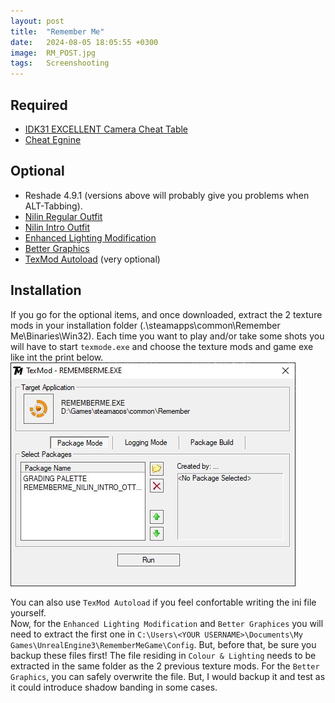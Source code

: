 ```yaml
---
layout: post
title:  "Remember Me"
date:   2024-08-05 18:05:55 +0300
image:  RM_POST.jpg
tags:   Screenshooting
---
```


## Required
* [IDK31 EXCELLENT Camera Cheat Table](https://steamcommunity.com/sharedfiles/filedetails/?id=662482735)
* [Cheat Egnine](https://www.cheatengine.org/)

## Optional
* Reshade 4.9.1 (versions above will probably give you problems when ALT-Tabbing).
* [Nilin Regular Outfit](https://www.nexusmods.com/rememberme/mods/5)
* [Nilin Intro Outfit](https://www.nexusmods.com/rememberme/mods/1)
* [Enhanced Lighting Modification](https://www.nexusmods.com/rememberme/mods/12)
* [Better Graphics](https://www.nexusmods.com/rememberme/mods/24) 
* [TexMod Autoload](https://www.nexusmods.com/rememberme/mods/4?tab=files) (very optional)

## Installation
If you go for the optional items, and once downloaded, extract the 2 texture mods in your installation folder (.\steamapps\common\Remember Me\Binaries\Win32).
Each time you want to play and/or take some shots you will have to start `texmode.exe` and choose the texture mods and game exe like int the print below.
![image](/images/RM_02.jpg)

You can also use `TexMod Autoload` if you feel confortable writing the ini file yourself. 
<br>
Now, for the `Enhanced Lighting Modification` and `Better Graphices` you will need to extract the first one in `C:\Users\<YOUR USERNAME>\Documents\My Games\UnrealEngine3\RememberMeGame\Config`.
But, before that, be sure you backup these files first! The file residing in `Colour & Lighting` needs to be extracted in the same folder as the 2 previous texture mods.
For the `Better Graphics`, you can safely overwrite the file. But, I would backup it and test as it could introduce shadow banding in some cases. 


